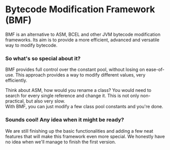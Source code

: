 # Bytecode Modification Framework (BMF)

BMF is an alternative to ASM, BCEL and other JVM bytecode modification frameworks.
Its aim is to provide a more efficient, advanced and versatile way to modify bytecode.

### So what's so special about it?

BMF provides full control over the constant pool, without losing on ease-of-use.
This approach provides a way to modify different values, very efficiently.

Think about ASM, how would you rename a class? You would need to search for every single reference and change it.
This is not only non-practical, but also very slow.  
With BMF, you can just modify a few class pool constants and you're done.

### Sounds cool! Any idea when it might be ready?

We are still finishing up the basic functionalities and adding a few neat features that will make this framework even more special.
We honestly have no idea when we'll manage to finish the first version.
